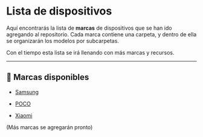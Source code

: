 # Lista de dispositivos

Aquí encontrarás la lista de **marcas** de dispositivos que se han ido agregando al repositorio. Cada marca contiene una carpeta, y dentro de ella se organizarán los modelos por subcarpetas.

Con el tiempo esta lista se irá llenando con más marcas y recursos.

---

## 📂 Marcas disponibles

* [Samsung](https://github.com/Andreslan327/LanDroid/blob/main/Dispositivos/Samsung/Samsung%20Modelos.md)

* [POCO](https://github.com/Andreslan327/LanDroid/blob/main/Dispositivos/POCO/POCO%20Modelos.md)

* [Xiaomi](https://github.com/Andreslan327/LanDroid/blob/main/Dispositivos/Xiaomi/Xiaomi%20Modelos.md)

(Más marcas se agregarán pronto)
